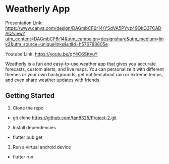 # Weatherly App
Presentation Link: 
https://www.canva.com/design/DAGmbCF6r14/YSdVA5PYyz49QkO37CADAQ/view?utm_content=DAGmbCF6r14&utm_campaign=designshare&utm_medium=link2&utm_source=uniquelinks&utlId=h576788805e

Youtube Link: https://youtu.be/qY4C6SttyuY

Weatherly is a fun and easy-to-use weather app that gives you accurate forecasts, custom alerts, and live
maps. You can personalize it with different themes or your own backgrounds, get notified about rain or
extreme temps, and even share weather updates with friends.

## Getting Started

1. Clone the repo
- git clone https://github.com/tan8325/Project-2.git
2. Install dependencies
- flutter pub get
3. Run a virtual android device
- flutter run
